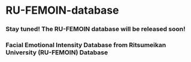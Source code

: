# RU-FEMOIN-database

### Stay tuned! The RU-FEMOIN database will be released soon!

### Facial Emotional Intensity Database from Ritsumeikan University (RU-FEMOIN) Database

